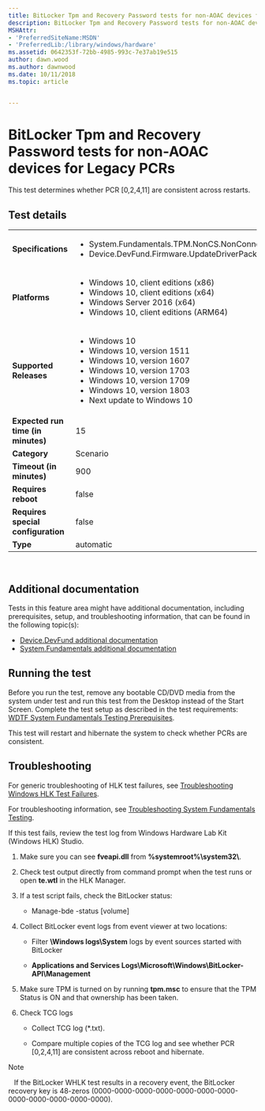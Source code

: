 ```yaml
---
title: BitLocker Tpm and Recovery Password tests for non-AOAC devices for Legacy PCRs
description: BitLocker Tpm and Recovery Password tests for non-AOAC devices for Legacy PCRs
MSHAttr:
- 'PreferredSiteName:MSDN'
- 'PreferredLib:/library/windows/hardware'
ms.assetid: 0642353f-72bb-4985-993c-7e37ab19e515
author: dawn.wood
ms.author: dawnwood
ms.date: 10/11/2018
ms.topic: article


---
```


# <span id="p_hlk_test.ce9e5b64-8903-4025-bccf-a99d65663cf8"></span>BitLocker Tpm and Recovery Password tests for non-AOAC devices for Legacy PCRs


This test determines whether PCR \[0,2,4,11\] are consistent across restarts.

## Test details
|||
|---|---|
| **Specifications**  | <ul><li>System.Fundamentals.TPM.NonCS.NonConnectedStandby</li><li>Device.DevFund.Firmware.UpdateDriverPackage</li></ul> |  
| **Platforms**   | <ul><li>Windows 10, client editions (x86)</li><li>Windows 10, client editions (x64)</li><li>Windows Server 2016 (x64)</li><li>Windows 10, client editions (ARM64)</li></ul> |
| **Supported Releases** | <ul><li>Windows 10</li><li>Windows 10, version 1511</li><li>Windows 10, version 1607</li><li>Windows 10, version 1703</li><li>Windows 10, version 1709</li><li>Windows 10, version 1803</li><li>Next update to Windows 10</li></ul> |
|**Expected run time (in minutes)**| 15 |
|**Category**| Scenario |
|**Timeout (in minutes)**| 900 |
|**Requires reboot**| false |
|**Requires special configuration**| false |
|**Type**| automatic |

 

## <span id="Additional_documentation"></span><span id="additional_documentation"></span><span id="ADDITIONAL_DOCUMENTATION"></span>Additional documentation


Tests in this feature area might have additional documentation, including prerequisites, setup, and troubleshooting information, that can be found in the following topic(s):

-   [Device.DevFund additional documentation](device-devfund-additional-documentation.md)
-   [System.Fundamentals additional documentation](system-fundamentals-additional-documentation.md)

## <span id="Running_the_test"></span><span id="running_the_test"></span><span id="RUNNING_THE_TEST"></span>Running the test


Before you run the test, remove any bootable CD/DVD media from the system under test and run this test from the Desktop instead of the Start Screen. Complete the test setup as described in the test requirements: [WDTF System Fundamentals Testing Prerequisites](wdtf-system-fundamentals-testing-prerequisites.md).

This test will restart and hibernate the system to check whether PCRs are consistent.

## <span id="Troubleshooting"></span><span id="troubleshooting"></span><span id="TROUBLESHOOTING"></span>Troubleshooting


For generic troubleshooting of HLK test failures, see [Troubleshooting Windows HLK Test Failures](..\user\troubleshooting-windows-hlk-test-failures.md).

For troubleshooting information, see [Troubleshooting System Fundamentals Testing](troubleshooting-system-fundamentals-testing.md).

If this test fails, review the test log from Windows Hardware Lab Kit (Windows HLK) Studio.

1.  Make sure you can see **fveapi.dll** from **%systemroot%\\system32\\**.

2.  Check test output directly from command prompt when the test runs or open **te.wtl** in the HLK Manager.

3.  If a test script fails, check the BitLocker status:

    -   Manage-bde -status \[volume\]

4.  Collect BitLocker event logs from event viewer at two locations:

    -   Filter **\\Windows logs\\System** logs by event sources started with BitLocker

    -   **Applications and Services Logs\\Microsoft\\Windows\\BitLocker-API\\Management**

5.  Make sure TPM is turned on by running **tpm.msc** to ensure that the TPM Status is ON and that ownership has been taken.

6.  Check TCG logs

    -   Collect TCG log (\*.txt).

    -   Compare multiple copies of the TCG log and see whether PCR \[0,2,4,11\] are consistent across reboot and hibernate.

>[!NOTE]
>  
If the BitLocker WHLK test results in a recovery event, the BitLocker recovery key is 48-zeros (0000-0000-0000-0000-0000-0000-0000-0000-0000-0000-0000-0000).

 

 

 






